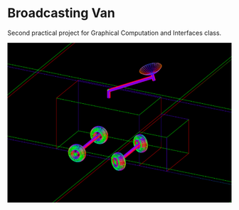 # Broadcasting Van
Second practical project for Graphical Computation and Interfaces class.

![Alt text](/docs/van.png?raw=true "Broadcasting Van")
